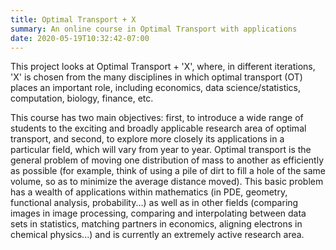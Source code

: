 ```yaml
---
title: Optimal Transport + X
summary: An online course in Optimal Transport with applications
date: 2020-05-19T10:32:42-07:00
---
```


This project looks at Optimal Transport + 'X', where, in different iterations,
'X' is chosen from the many disciplines in which optimal transport (OT) places
an important role, including economics, data science/statistics, computation,
biology, finance, etc.


This course has two main objectives: first, to introduce a wide range of students
to the exciting and broadly applicable research area of optimal transport, and
second, to explore more closely its applications in a particular field, which
will vary from year to year.  Optimal transport is the general problem of moving
one distribution of mass to another as efficiently as possible (for example,
think of using a pile of dirt to fill a hole of the same volume, so as to
minimize the average distance moved).  This basic problem has a wealth of
applications within mathematics (in PDE, geometry, functional analysis,
probability...) as well as in other fields (comparing images in image
processing, comparing and interpolating between data sets in statistics,
matching partners in economics, aligning electrons in chemical physics...) and
is currently an extremely active research area.
